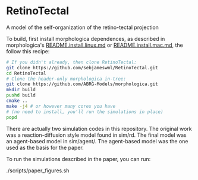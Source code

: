 # RetinoTectal
A model of the self-organization of the retino-tectal projection

To build, first install morphologica dependences, as described in morphologica's [README.install.linux.md](https://github.com/ABRG-Models/morphologica/blob/master/README.install.linux.md) or [README.install.mac.md](https://github.com/ABRG-Models/morphologica/blob/master/README.install.mac.md), the follow this recipe:

```bash
# If you didn't already, then clone RetinoTectal:
git clone https://github.com/sebjameswml/RetinoTectal.git
cd RetinoTectal
# Clone the header-only morphologica in-tree:
git clone https://github.com/ABRG-Models/morphologica.git
mkdir build
pushd build
cmake ..
make -j4 # or however many cores you have
# (no need to install, you'll run the simulations in place)
popd
```

There are actually two simulation codes in this repository. The
original work was a reaction-diffusion style model found in
sim/rd. The final model was an agent-based model in sim/agent/. The
agent-based model was the one used as the basis for the paper.

To run the simulations described in the paper, you can run:

./scripts/paper_figures.sh
